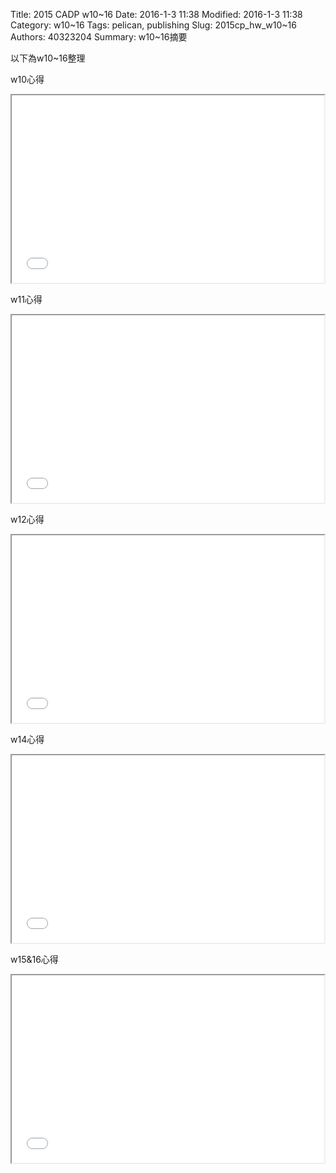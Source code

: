 Title: 2015 CADP w10~16
Date: 2016-1-3 11:38
Modified: 2016-1-3 11:38
Category: w10~16
Tags: pelican, publishing
Slug: 2015cp_hw_w10~16
Authors: 40323204
Summary: w10~16摘要

以下為w10~16整理

w10心得

<iframe src="simplest9.html" width="500" height="300"></iframe>

w11心得

<iframe src="simplest7.html" width="500" height="300"></iframe>

w12心得

<iframe src="simplest10.html" width="500" height="300"></iframe>

w14心得

<iframe src="simplest12.html" width="500" height="300"></iframe>

w15&16心得

<iframe src="simplest8.html" width="500" height="300"></iframe>
